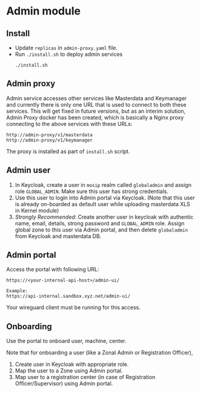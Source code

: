 # Admin module

## Install
* Update `replicas` in `admin-proxy.yaml` file.
* Run `./install.sh` to deploy admin services
  ```
  ./install.sh
  ```

## Admin proxy
Admin service accesses other services like Masterdata and Keymanager and currently there is only one URL that is used to connect to both these services. This will get fixed in future versions, but as an interim solution, Admin Proxy docker has been created, which is basically a Nginx proxy connecting to the above services with these URLs: 
```
http://admin-proxy/v1/masterdata
http://admin-proxy/v1/keymanager
```
The proxy is installed as part of `install.sh` script.

## Admin user
1. In Keycloak, create a user in `mosip` realm called `globaladmin` and assign role `GLOBAL_ADMIN`.  Make sure this user has strong credentials. 
2. Use this user to login into Admin portal via Keycloak. (Note that this user is already on-boarded as default user while uploading masterdata XLS in Kernel module)
3. _Strongly Recommended_: Create another user in keycloak with authentic name, email, details, strong password and `GLOBAL_ADMIN` role.  Assign global zone to this user via Admin portal, and then delete `globaladmin` from Keycloak and masterdata DB.  

## Admin portal
Access the portal with following URL:
```
https://<your-internal-api-host>/admin-ui/

Example:
https://api-internal.sandbox.xyz.net/admin-ui/
```
Your wireguard client must be running for this access.

## Onboarding
Use the portal to onboard user, machine, center.

Note that for onboarding a user (like a Zonal Admin or Registration Officer),
1. Create user in Keycloak with appropriate role. 
1. Map the user to a Zone using Admin portal.
1. Map user to a registration center (in case of Registration Officer/Supervisor) using Admin portal.


